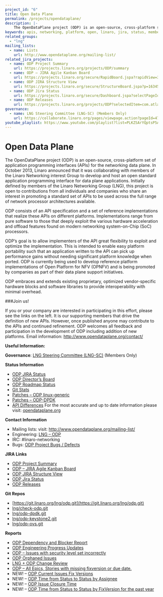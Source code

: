 ```yaml
---
project_id: "6"
title: Open Data Plane
permalink: /projects/opendataplane/
description: |-
    The OpenDataPlane project (ODP) is an open-source, cross-platform set of application programming interfaces (APIs) for the networking data plane.
keywords: apis, networking, platform, open, linaro, jira, status, members, data, information
related_groups:
  - "lng"
mailing_lists:
  - name: Lists
    url: http://www.opendataplane.org/mailing-list/
related_jira_projects:
  - name: ODP Project Summary
    url: https://projects.linaro.org/projects/ODP/summary
  - name: ODP – JIRA Agile Kanban Board
    url: https://projects.linaro.org/secure/RapidBoard.jspa?rapidView=30
  - name: ODP JIRA Structure View
    url: https://projects.linaro.org/secure/StructureBoard.jspa?p=1634592777
  - name: ODP Jira Status
    url: https://projects.linaro.org/secure/Dashboard.jspa?selectPageId=10200
  - name: ODP Releases
    url: https://projects.linaro.org/projects/ODP?selectedItem=com.atlassian.jira.jira-projects-plugin:release-page&status=all
governance:
  - name: LNG Steering Committee (LNG-SC) (Members Only)
    url: https://collaborate.linaro.org/pages/viewpage.action?pageId=47842677
youtube_playlist: https://www.youtube.com/playlist?list=PLKZSArYQptsP5AQz0xHG_vaMxbCVRM2jE&playnext=1
---
```

# Open Data Plane

The OpenDataPlane project (ODP) is an open-source, cross-platform set of application programming interfaces (APIs) for the networking data plane. In October 2013, Linaro announced that it was collaborating with members of the Linaro Networking interest Group to develop and host an open standard application programming interface for data plane applications. Initially defined by members of the Linaro Networking Group (LNG), this project is open to contributions from all individuals and companies who share an interest in promoting a standard set of APIs to be used across the full range of network processor architectures available.

ODP consists of an API specification and a set of reference implementations that realize these APIs on different platforms. Implementations range from pure software to those that deeply exploit the various hardware acceleration and offload features found on modern networking system-on-Chip (SoC) processors.

ODP’s goal is to allow implementers of the API great flexibility to exploit and optimize the implementation. This is intended to enable easy platform portability such that an application written to the API can pick up performance gains without needing significant platform knowledge when ported. ODP is currently being used to develop reference platform implementations of Open Platform for NFV (OPNFV) and is being promoted by companies as part of their data plane support initiatives.

ODP embraces and extends existing proprietary, optimized vendor-specific hardware blocks and software libraries to provide interoperability with minimal overhead.

###Join us!

If you or your company are interested in participating in this effort, please see the links on the left. It is our supporting members that drive the definition of new APIs. However, once published anyone may contribute to the APIs and continued refinement. ODP welcomes all feedback and participation in the development of ODP including addition of new platforms. Email information: http://www.opendataplane.org/contact/

**Useful Information:**

**Governance**: [LNG Steering Committee (LNG-SC)](https://collaborate.linaro.org/pages/viewpage.action?pageId=47842677) (Members Only)

**Status Information**

* [ODP JIRA Status](https://projects.linaro.org/secure/Dashboard.jspa?selectPageId=10200)
* [ODP Director’s Board](https://projects.linaro.org/secure/Dashboard.jspa?selectPageId=10410)
* [ODP Roadmap Status](http://www.opendataplane.org/status/opendataplane-roadmap/)
* [Git Stats](http://www.opendataplane.org/git-stats/)
* [Patches – ODP linux-generic](http://patches.opendataplane.org/project/lng-odp/list/)
* [Patches – ODP-DPDK](http://patches.opendataplane.org/project/lng-odp-dpdk/list/)
* [API Differences](http://www.opendataplane.org/api-documentation/api-differences/)
For the most accurate and up to date information please visit: [opendataplane.org](http://www.opendataplane.org/)

**Contact Information**

* Mailing lists: visit: http://www.opendataplane.org/mailing-list/
* Engineering: [LNG – ODP](https://collaborate.linaro.org/display/LNG)
* IRC: #linaro-networking
* Bugs: [ODP Project Bugs / Defects](https://bugs.linaro.org/describecomponents.cgi?product=OpenDataPlane)

**JIRA Links**

* [ODP Project Summary](https://projects.linaro.org/projects/ODP/summary)
* [ODP – JIRA Agile Kanban Board](https://projects.linaro.org/secure/RapidBoard.jspa?rapidView=30)
* [ODP JIRA Structure View](https://projects.linaro.org/secure/StructureBoard.jspa?p=1634592777)
* [ODP Jira Status](https://projects.linaro.org/secure/Dashboard.jspa?selectPageId=10200)
* [ODP Releases](https://projects.linaro.org/projects/ODP?selectedItem=com.atlassian.jira.jira-projects-plugin:release-page&status=all)

**Git Repos**

* [https://git.linaro.org/lng/odp.git](https://git.linaro.org/lng/odp.git)
* [lng/check-odp.git](https://git.linaro.org/lng/check-odp.git)
* [lng/odp-dpdk.git](https://git.linaro.org/lng/odp-dpdk.git)
* [lng/odp-keystone2.git](https://git.linaro.org/lng/odp-keystone2.git)
* [lng/odp-ovs.git](https://git.linaro.org/lng/odp-ovs.git)

**Reports**

* [ODP Dependency and Blocker Report](https://collaborate.linaro.org/display/LNG/ODP+Dependency+and+Blocker+Report?src=contextnavpagetreemode)
* [ODP Engineering Progress Updates](https://collaborate.linaro.org/display/LNG/ODP+Engineering+Progress+Updates?src=contextnavpagetreemode)
* [ODP – Issues with security level set incorrectly](https://collaborate.linaro.org/display/LNG/ODP+-+Issues+with+security+level+set+incorrectly?src=contextnavpagetreemode)
* [ODP Orphaned Issues](https://collaborate.linaro.org/display/LNG/ODP+Orphaned+Issues?src=contextnavpagetreemode)
* [LNG + ODP Change Review](https://collaborate.linaro.org/pages/viewpage.action?pageId=49840788&src=contextnavpagetreemode)
* [ODP – All Epics, Stories with missing fixversion or due date.](https://collaborate.linaro.org/pages/viewpage.action?pageId=49841686&src=contextnavpagetreemode)
* NEW! – [ODP Current Issues Fix Versions](https://projects.linaro.org/secure/DataplaneReport!default.jspa?report=fbbb67a8-2f56-47cf-912b-0eccab3f8026&action=run)
* NEW! – [ODP Time from Status to Status by Assignee](https://projects.linaro.org/secure/DataplaneReport!default.jspa?report=ab450ccb-6443-4bb1-b748-9e10db7d1f07&action=run)
* NEW! – [ODP Issue Closure Time](https://projects.linaro.org/secure/DataplaneReport!default.jspa?report=d7415a11-77fb-45b7-b9fb-902622c37a69&action=run)
* NEW! – [ODP Time from Status to Status by FixVersion for the past year](https://projects.linaro.org/secure/DataplaneReport!default.jspa?report=5d2a40da-2d35-479c-a0c4-9a0d97270490)
